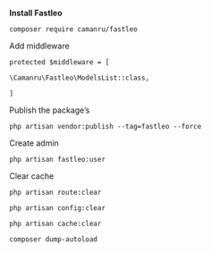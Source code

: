 **Install Fastleo**

`composer require camanru/fastleo`

Add middleware

`protected $middleware = [`

`\Camanru\Fastleo\ModelsList::class,`

`]`

Publish the package’s 

`php artisan vendor:publish --tag=fastleo --force`

Create admin

`php artisan fastleo:user`

Clear cache

`php artisan route:clear`

`php artisan config:clear`

`php artisan cache:clear`

`composer dump-autoload`